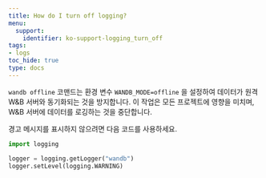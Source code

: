 ```yaml
---
title: How do I turn off logging?
menu:
  support:
    identifier: ko-support-logging_turn_off
tags:
- logs
toc_hide: true
type: docs
---
```


`wandb offline` 코맨드는 환경 변수 `WANDB_MODE=offline` 을 설정하여 데이터가 원격 W\&B 서버와 동기화되는 것을 방지합니다. 이 작업은 모든 프로젝트에 영향을 미치며, W\&B 서버에 데이터를 로깅하는 것을 중단합니다.

경고 메시지를 표시하지 않으려면 다음 코드를 사용하세요.

```python
import logging

logger = logging.getLogger("wandb")
logger.setLevel(logging.WARNING)
```